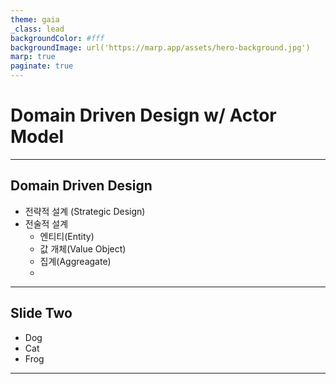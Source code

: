 ```yaml
---
theme: gaia
_class: lead
backgroundColor: #fff
backgroundImage: url('https://marp.app/assets/hero-background.jpg')
marp: true
paginate: true
---
```


**Domain Driven Design**
w/ Actor Model
=====

---

## **Domain Driven Design**
<!-- _footer: "" -->


- 전략적 설계 (Strategic Design)
- 전술적 설계 
   - 엔티티(Entity)
   - 값 개체(Value Object)
   - 집계(Aggreagate)
   - 
---

## Slide Two

- Dog
- Cat
- Frog
---